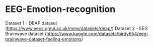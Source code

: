 # EEG-Emotion-recognition 
Dataset 1 - DEAP dataset (https://www.eecs.qmul.ac.uk/mmv/datasets/deap/)
Dataset 2 - EEG Brainwave dataset (https://www.kaggle.com/datasets/birdy654/eeg-brainwave-dataset-feeling-emotions)
